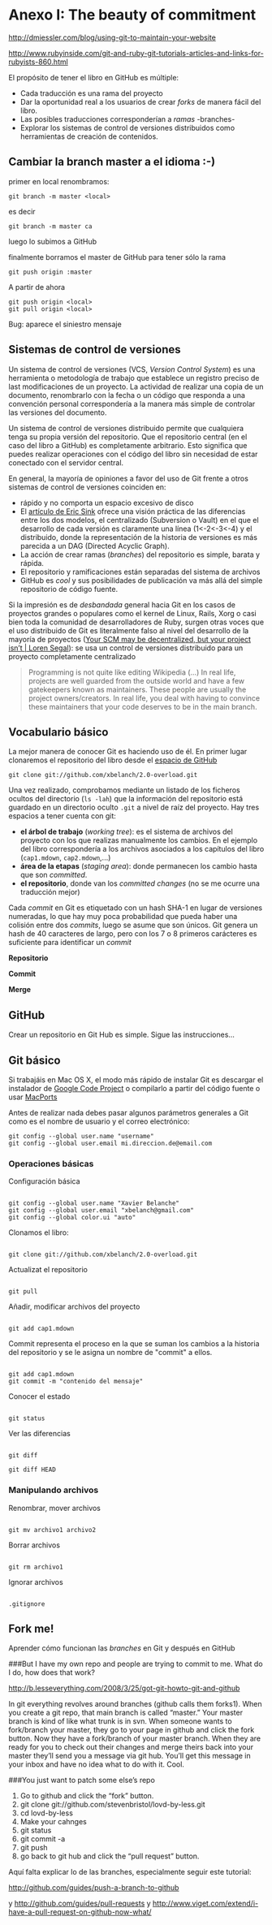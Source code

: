 # Anexo I: The beauty of commitment

http://dmiessler.com/blog/using-git-to-maintain-your-website

http://www.rubyinside.com/git-and-ruby-git-tutorials-articles-and-links-for-rubyists-860.html

El propósito de tener el libro en GitHub es múltiple:

* Cada traducción es una rama del proyecto
* Dar la oportunidad real a los usuarios de crear *forks* de manera fácil del libro.
* Las posibles traducciones corresponderían a *ramas* -branches- 
* Explorar los sistemas de control de versiones distribuidos como herramientas de creación de contenidos.


## Cambiar la branch master a el idioma  :-)

primer en local renombramos: 

	git branch -m master <local>

es decir

	git branch -m master ca
	
luego lo subimos a GitHub



finalmente borramos el master de GitHub para tener sólo la rama <local>

	git push origin :master
	
A partir de ahora

	git push origin <local>
	git pull origin <local>

Bug: aparece el siniestro mensaje



## Sistemas de control de versiones

Un sistema de control de versiones (VCS, _Version Control System_) es una herramienta o metodología de trabajo que establece un registro preciso de last modificaciones de un proyecto. La actividad de realizar una copia de un documento, renombrarlo con la fecha o un código que responda a una convención personal correspondería a la manera más simple de controlar las versiones del documento.

Un sistema de control de versiones distribuido permite que cualquiera tenga su propia versión del repositorio. Que el repositorio central (en el caso del libro a GitHub) es completamente arbitrario. Esto significa que puedes realizar operaciones con el código del libro sin necesidad de estar conectado con el servidor central. 

En general, la mayoría de opiniones a favor del uso de Git frente a otros sistemas de control de versiones coinciden en:

* rápido y no comporta un espacio excesivo de disco
* El [artículo de Eric Sink](http://www.ericsink.com/entries/dvcs_dag_1.html) ofrece una visión práctica de las diferencias entre los dos modelos, el centralizado (Subversion o Vault) en el que el desarrollo de cada versión es claramente una línea (1<-2<-3<-4) y el distribuido, donde la representación de la historia de versiones es más parecida a un DAG (Directed Acyclic Graph).
* La acción de crear ramas (*branches*) del repositorio es simple, barata y rápida.
* El repositorio y ramificaciones están separadas del sistema de archivos
* GitHub es *cool* y sus posibilidades de publicación va más allá del simple repositorio de código fuente.

Si la impresión es de *desbandada* general hacia Git en los casos de proyectos grandes o populares como el kernel de Linux, Rails, Xorg o casi bien toda la comunidad de desarrolladores de Ruby, surgen otras voces que el uso distribuido de Git es literalmente falso al nivel del desarrollo de la mayoría de proyectos ([Your SCM may be decentralized, but your project isn’t | Loren Segal](http://gnuu.org/2008/02/22/your-scm-may-be-decentralized-but-your-project-isnt/)): se usa un control de versiones distribuido para un proyecto completamente centralizado 

>Programming is not quite like editing Wikipedia (...) In real life, projects are well guarded from the outside world and have a few gatekeepers known as maintainers. These people are usually the project owners/creators. In real life, you deal with having to convince these maintainers that your code deserves to be in the main branch.



## Vocabulario básico

La mejor manera de conocer Git es haciendo uso de él. En primer lugar clonaremos el repositorio del libro desde el [espacio de GitHub](http://github.com/xbelanch/2.0-overload/tree/master)

	git clone git://github.com/xbelanch/2.0-overload.git

Una vez realizado, comprobamos mediante un listado de los ficheros ocultos del directorio (`ls -lah`) que la información del repositorio está guardado en un directorio oculto `.git` a nivel de raíz del proyecto. Hay tres espacios a tener cuenta con git:

* **el árbol de trabajo** (*working tree*): es el sistema de archivos del proyecto con los que realizas manualmente los cambios. En el ejemplo del libro correspondería a los archivos asociados a los capítulos del libro (`cap1.mdown`, `cap2.mdown`,...)
* **área de la etapas** (*staging area*): donde permanecen los cambio hasta que son *committed*.
* **el repositorio**, donde van los *committed changes* (no se me ocurre una traducción mejor)

Cada *commit* en Git es etiquetado con un hash SHA-1 en lugar de versiones numeradas, lo que hay muy poca probabilidad que pueda haber una colisión entre dos *commits*, luego se asume que son únicos. Git genera un hash de 40 caracteres de largo, pero con los 7 o 8 primeros carácteres es suficiente para identificar un *commit*



**Repositorio**

**Commit**

**Merge**



## GitHub

Crear un repositorio en Git Hub es simple. Sigue las instrucciones...


## Git básico

Si trabajáis en Mac OS X, el modo más rápido de instalar Git es descargar el instalador de [Google Code Project](http://code.google.com/p/git-osx-installer/) o compilarlo a partir del código fuente o usar [MacPorts](http://github.com/guides/get-git-on-mac)

Antes de realizar nada debes pasar algunos parámetros generales a Git como es el nombre de usuario y el correo electrónico:

	git config --global user.name "username"
	git config --global user.email mi.direccion.de@email.com



### Operaciones básicas

Configuración básica

<code>
git config --global user.name "Xavier Belanche"
git config --global user.email "xbelanch@gmail.com"
git config --global color.ui "auto"
</code>


Clonamos el libro:

<code>
git clone git://github.com/xbelanch/2.0-overload.git
</code>


Actualizat el repositorio

<code>
git pull
</code>


Añadir, modificar archivos del proyecto

<code>
git add cap1.mdown
</code>

Commit representa el proceso en la que se suman los cambios a la historia del repositorio y se le asigna un nombre de "commit" a ellos.

<code>
git add cap1.mdown
git commit -m "contenido del mensaje"
</code>
 
Conocer el estado

<code>
git status
</code>

Ver las diferencias

<code>
git diff
</code>


<code>
git diff HEAD
</code>

### Manipulando archivos


Renombrar, mover archivos

<code>
git mv archivo1 archivo2
</code>


Borrar archivos

<code>
git rm archivo1
</code>

Ignorar archivos

<code>
.gitignore
</code>



  
## Fork me!

Aprender cómo funcionan las _branches_ en Git y después en GitHub


###But I have my own repo and people are trying to commit to me. What do I do, how does that work?

http://b.lesseverything.com/2008/3/25/got-git-howto-git-and-github

In git everything revolves around branches (github calls them forks1). When you create a git repo, that main branch is called “master.” Your master branch is kind of like what trunk is in svn. When someone wants to fork/branch your master, they go to your page in github and click the fork button. Now they have a fork/branch of your master branch. When they are ready for you to check out their changes and merge theirs back into your master they’ll send you a message via git hub. You’ll get this message in your inbox and have no idea what to do with it. Cool.



###You just want to patch some else’s repo

1.  Go to github and click the “fork” button.
2. git clone git://github.com/stevenbristol/lovd-by-less.git
3. cd lovd-by-less
4. Make your cahnges
5. git status
6. git commit -a
7. git push
8. go back to git hub and click the “pull request” button.

Aquí falta explicar lo de las branches, especialmente seguir este tutorial:

http://github.com/guides/push-a-branch-to-github

y http://github.com/guides/pull-requests y http://www.viget.com/extend/i-have-a-pull-request-on-github-now-what/

